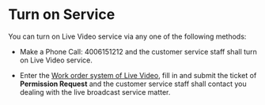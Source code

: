 # Turn on Service

You can turn on Live Video service via any one of the following methods:

-   Make a Phone Call: 4006151212 and the customer service staff shall turn on Live Video service.

-   Enter the [Work order system of Live Video](https://uc.jdcloud.com/myorder/form?cateId=3&questionId=20), fill in and submit the ticket of **Permission Request** and the customer service staff shall contact you dealing with the live broadcast service matter.

